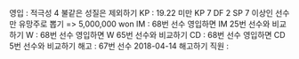 영입	: 적극성 4 불같은 성질은 제외하기
KP	: 19.22 미만 KP 7 DF 2 SP 7 이상인 선수만 유망주로 뽑기 => 5,000,000 won
IM	: 68번 선수 영입하면 IM 25번 선수와 비교하기
W	: 68번 선수 영입하면 W 65번 선수와 비교하기
CD	: 68번 선수 영입하면 CD 5번 선수와 비교하기
해고	: 67번 선수 2018-04-14 해고하기
직원	: 

